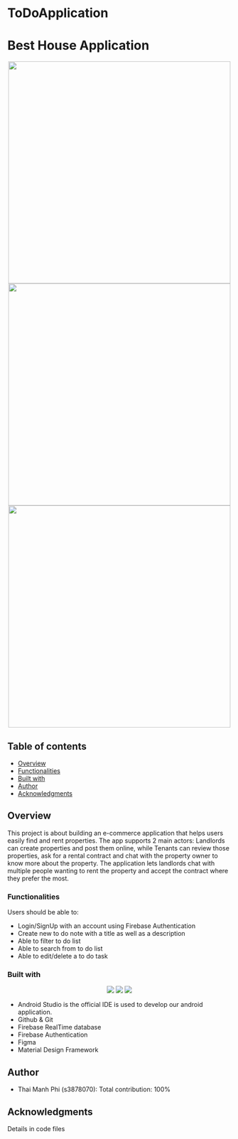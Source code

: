 # ToDoApplication

# Best House Application

<p align="center">
  <img height=500 src="https://user-images.githubusercontent.com/71892904/215958698-a4cc8cbe-97f8-492d-bc68-3b73fa2ff820.png"/>
  
  <img height=500 src="https://user-images.githubusercontent.com/71892904/215959761-b5db94d4-3f34-49df-ba2b-9f51b9ebb639.png"/>
  
  <img height=500 src="https://user-images.githubusercontent.com/71892904/215960228-2474fd07-2e9a-48bb-a540-a34ab152beec.png"/>

</p>

## Table of contents

- [Overview](#overview)
- [Functionalities](#Functionalities)
- [Built with](#built-with)
- [Author](#author)
- [Acknowledgments](#acknowledgments)


## Overview

This project is about building an e-commerce application that helps users easily find and rent properties. The app supports 2 main actors: Landlords can create properties and post them online, while Tenants can review those properties, ask for a rental contract and chat with the property owner to know more about the property. The application lets landlords chat with multiple people wanting to rent the property and accept the contract where they prefer the most.

### Functionalities

Users should be able to:
- Login/SignUp with an account using Firebase Authentication
- Create new to do note with a title as well as a description
- Able to filter to do list
- Able to search from to do list
- Able to edit/delete a to do task

### Built with

<p align="center">
  <img src="https://skillicons.dev/icons?i=androidstudio" />
  <img src="https://skillicons.dev/icons?i=firebase">
  <img src="https://skillicons.dev/icons?i=figma">
</p>

- Android Studio is the official IDE is used to develop our android application.
- Github & Git
- Firebase RealTime database
- Firebase Authentication
- Figma
- Material Design Framework

## Author
- Thai Manh Phi (s3878070): Total contribution: 100%

## Acknowledgments
Details in code files

